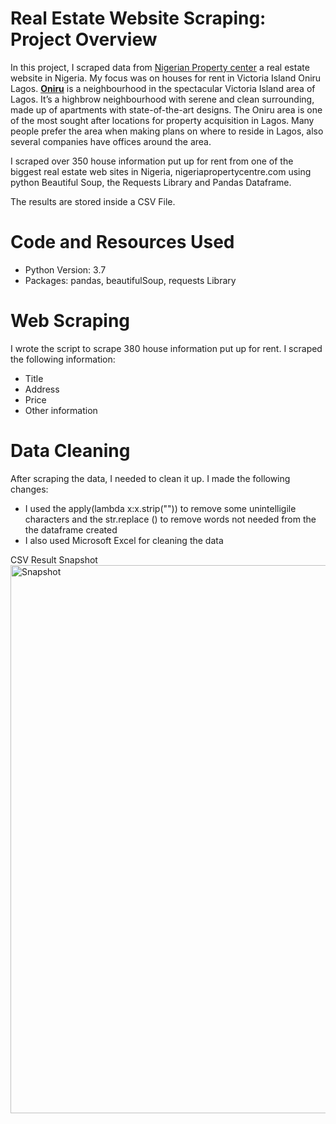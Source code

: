 # Real Estate Website Scraping: Project Overview

In this project, I scraped data from [Nigerian Property center](https://nigeriapropertycentre.com/) a real estate website in Nigeria. My focus was on houses for rent in Victoria Island Oniru Lagos. **[Oniru](https://www.neighbourhoodreview.com/a-comprehensive-review-of-oniru/)** is a neighbourhood in the spectacular Victoria Island area of Lagos. It’s a highbrow neighbourhood with serene and clean surrounding, made up of apartments with state-of-the-art designs. The Oniru area is one of the most sought after locations for property acquisition in Lagos. Many people prefer the area when making plans on where to reside in Lagos, also several companies have offices around the area.

I scraped over 350 house information put up for rent from one of the biggest real estate web sites in Nigeria, nigeriapropertycentre.com using python Beautiful Soup, the Requests Library and Pandas Dataframe.

The results are stored inside a CSV File.

# Code and Resources Used
* Python Version: 3.7
* Packages: pandas, beautifulSoup, requests Library

# Web Scraping
I wrote the script to scrape 380 house information put up for rent. I scraped the following information:

* Title
* Address
* Price
* Other information

# Data Cleaning
After scraping the data, I needed to clean it up. I made the following changes: 
* I used the apply(lambda x:x.strip("")) to remove some unintelligile characters and the str.replace () to remove words not needed from the the dataframe created
* I also used Microsoft Excel for cleaning the data


CSV Result Snapshot
<img width="877" alt="Snapshot" src="https://user-images.githubusercontent.com/92667306/142947253-3de58e57-c3a9-4076-bcd6-7e5efb0aafaa.PNG">

